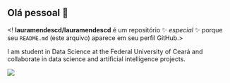 ## Olá pessoal 👋

<! **lauramendescd/lauramendescd** é um repositório ✨ _especial_ ✨ porque seu `README.md` (este arquivo) aparece em seu perfil GitHub.>

I am student in Data Science at the Federal University of Ceará and collaborate in data science and artificial intelligence projects.

[<img src="https://img.shields.io/badge/linkedin-%230077B5.svg?&style=for-the-badge&logo=linkedin&logoColor=white" />](https://www.linkedin.com/in/lauralmendes/)
